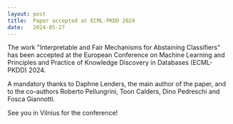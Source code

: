 ```yaml
---
layout: post
title:  Paper accepted at ECML-PKDD 2024
date:   2024-05-27
---
```


The work "Interpretable and Fair Mechanisms for Abstaining Classifiers" has been accepted at the European Conference
on Machine Learning and Principles and Practice of Knowledge Discovery in Databases (ECML-PKDD) 2024. 


A mandatory thanks to Daphne Lenders, the main author of the paper, and to the co-authors Roberto Pellungrini, Toon Calders, Dino Pedreschi and Fosca Giannotti.

See you in Vilnius for the conference!
